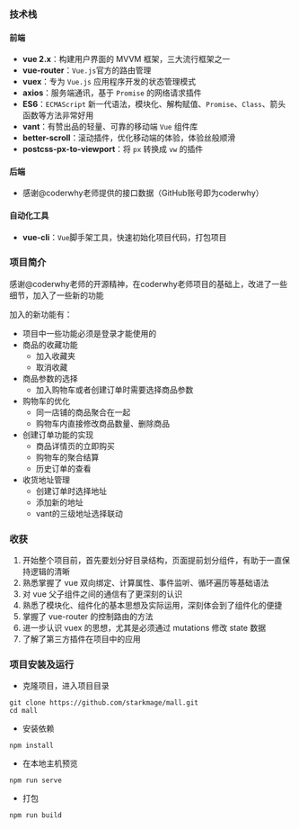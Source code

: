 ### 技术栈

#### 前端

* **vue 2.x**：构建用户界面的 MVVM 框架，三大流行框架之一
* **vue-router**：`Vue.js`官方的路由管理
* **vuex**：专为 `Vue.js` 应用程序开发的状态管理模式
* **axios**：服务端通讯，基于 `Promise` 的网络请求插件
* **ES6**：`ECMAScript` 新一代语法，模块化、解构赋值、`Promise`、`Class`、箭头函数等方法非常好用
* **vant**：有赞出品的轻量、可靠的移动端 `Vue` 组件库
* **better-scroll**：滚动插件，优化移动端的体验，体验丝般顺滑
* **postcss-px-to-viewport**：将 `px` 转换成 `vw` 的插件

#### 后端

* 感谢@coderwhy老师提供的接口数据（GitHub账号即为coderwhy）

#### 自动化工具

* **vue-cli**：`Vue`脚手架工具，快速初始化项目代码，打包项目

### 项目简介

感谢@coderwhy老师的开源精神，在coderwhy老师项目的基础上，改进了一些细节，加入了一些新的功能

加入的新功能有：

* 项目中一些功能必须是登录才能使用的
* 商品的收藏功能
  * 加入收藏夹
  * 取消收藏
* 商品参数的选择
  * 加入购物车或者创建订单时需要选择商品参数
* 购物车的优化
  * 同一店铺的商品聚合在一起
  * 购物车内直接修改商品数量、删除商品
* 创建订单功能的实现
  * 商品详情页的立即购买
  * 购物车的聚合结算
  * 历史订单的查看
* 收货地址管理
  * 创建订单时选择地址
  * 添加新的地址
  * vant的三级地址选择联动

### 收获

1. 开始整个项目前，首先要划分好目录结构，页面提前划分组件，有助于一直保持逻辑的清晰
2. 熟悉掌握了 vue 双向绑定、计算属性、事件监听、循环遍历等基础语法
3. 对 vue 父子组件之间的通信有了更深刻的认识
4. 熟悉了模块化、组件化的基本思想及实际运用，深刻体会到了组件化的便捷
5. 掌握了 vue-router 的控制路由的方法
6. 进一步认识 vuex 的思想，尤其是必须通过 mutations 修改 state 数据
7. 了解了第三方插件在项目中的应用

### 项目安装及运行

* 克隆项目，进入项目目录

```
git clone https://github.com/starkmage/mall.git
cd mall
```

* 安装依赖

```
npm install
```

* 在本地主机预览

```
npm run serve
```

* 打包

```
npm run build
```

